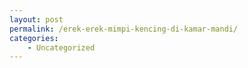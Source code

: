 ```yaml
---
layout: post
permalink: /erek-erek-mimpi-kencing-di-kamar-mandi/
categories:
    - Uncategorized
---
```


